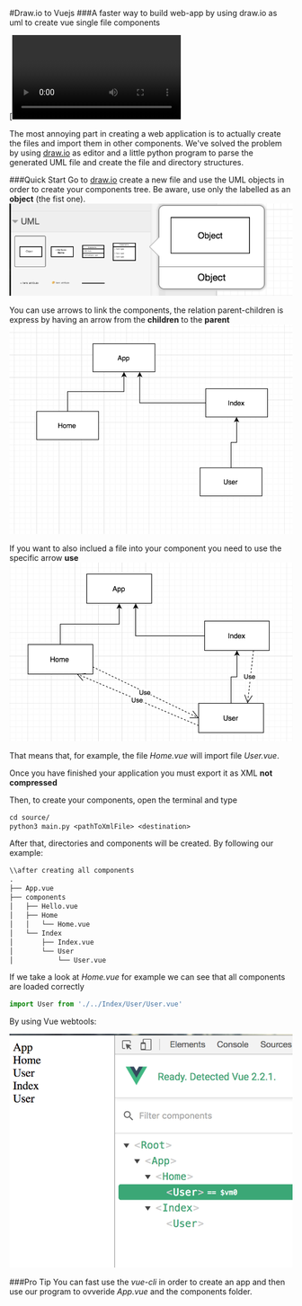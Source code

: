 #Draw.io to Vuejs
###A faster way to build web-app by using draw.io as uml to create vue single file components

[![Alt text for your video](https://github.com/FrancescoSaverioZuppichini/drawIoToVuejs/blob/master/video/drawIoToVuejs.mov)


The most annoying part in creating a web application is to actually create the files and import them in other components. We've solved the problem by using [draw.io](https://www.draw.io) as editor and a little python program to parse the generated UML file and create the file and directory structures.

###Quick Start
Go to [draw.io](https://www.draw.io) create a new file and use the UML objects in order to create your components tree. Be aware, use only the labelled as an **object** (the fist one).
![alt text](https://github.com/FrancescoSaverioZuppichini/drawIoToVuejs/blob/master/images/object.png?raw=true)

You can use arrows to link the components, the relation parent-children is express by having an arrow from the **children** to the **parent**
![alt text](https://github.com/FrancescoSaverioZuppichini/drawIoToVuejs/blob/develop/images/app_drawio_2.png?raw=true)

If you want to also inclued a file into your component you need to use the specific arrow **use**
![alt text](https://github.com/FrancescoSaverioZuppichini/drawIoToVuejs/blob/develop/images/app_drawio_2.1.png?raw=True)

That means that, for example, the file *Home.vue* will import file *User.vue*.

Once you have finished your application you must export it as XML **not compressed**

Then, to create your components, open the terminal and type

```
cd source/
python3 main.py <pathToXmlFile> <destination>
```
After that, directories and components will be created. By following our example:

```
\\after creating all components
.
├── App.vue
├── components
│   ├── Hello.vue
│   ├── Home
│   │   └── Home.vue
│   └── Index
│       ├── Index.vue
│       └── User
│           └── User.vue
```

If we take a look at *Home.vue* for example we can see that all components are loaded correctly

```javascript
import User from './../Index/User/User.vue'
```

By using Vue webtools:

![alt text](https://github.com/FrancescoSaverioZuppichini/drawIoToVuejs/blob/develop/images/vueDevTool_app_drawio_2.1.png?raw=True)

###Pro Tip
You can fast use the *vue-cli* in order to create an app and then use our program to ovveride *App.vue* and the components folder.
